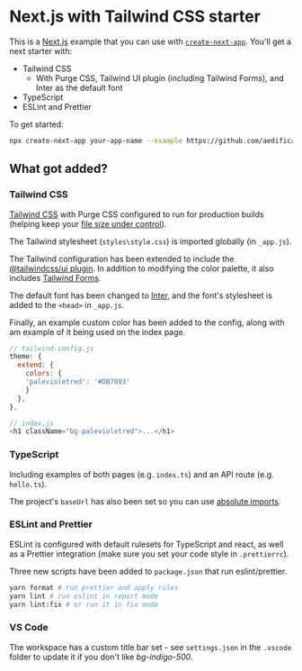 # Next.js with Tailwind CSS starter

This is a [Next.js] example that you can use with [`create-next-app`][create-next-app]. You'll get a next starter with:

- Tailwind CSS 
  - With Purge CSS, Tailwind UI plugin (including Tailwind Forms), and Inter as the default font
- TypeScript
- ESLint and Prettier

To get started:

```bash
npx create-next-app your-app-name --example https://github.com/aedificatorum/next-starters/tree/master/tailwind
```

## What got added?

### Tailwind CSS

[Tailwind CSS] with Purge CSS configured to run for production builds (helping keep your [file size under control]).

The Tailwind stylesheet (`styles\style.css`) is imported globally (in `_app.js`).

The Tailwind configuration has been extended to include the [@tailwindcss/ui plugin].  In addition to modifying the color palette, it also includes [Tailwind Forms].

The default font has been changed to [Inter], and the font's stylesheet is added to the `<head>` in `_app.js`.

Finally, an example custom color has been added to the config, along with am example of it being used on the index page.

```js
// tailwind.config.js
theme: {
  extend: {
    colors: {
    'palevioletred': '#DB7093'
    } 
  },
},

// index.js
<h1 className="bg-palevioletred">...</h1>
```

### TypeScript

Including examples of both pages (e.g. `index.ts`) and an API route (e.g. `hello.ts`).

The project's `baseUrl` has also been set so you can use [absolute imports].

### ESLint and Prettier

ESLint is configured with default rulesets for TypeScript and react, as well as a Prettier integration (make sure you set your code style in `.prettierrc`).

Three new scripts have been added to `package.json` that run eslint/prettier.

```bash
yarn format # run prettier and apply rules
yarn lint # run eslint in report mode
yarn lint:fix # or run it in fix mode
```

### VS Code

The workspace has a custom title bar set - see `settings.json` in the `.vscode` folder to update it if you don't like _bg-indigo-500_.

[next.js]: https://nextjs.org/
[create-next-app]: https://github.com/zeit/next.js/tree/canary/packages/create-next-app.
[tailwind css]: https://tailwindcss.com/
[file size under control]: https://tailwindcss.com/docs/controlling-file-size/
[absolute imports]: https://tjaddison.com/blog/2020/04/absolute-imports-with-react/
[@tailwindcss/ui plugin]: https://tailwindui.com/documentation#how-tailwindcss-ui-extends-tailwind
[Tailwind Forms]: https://tailwindcss-custom-forms.netlify.app/
[Inter]: https://rsms.me/inter/